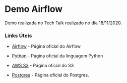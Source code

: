 # Demo Airflow

Demo realizada no Tech Talk realizado no dia 18/11/2020.

### Links Úteis


* [Airflow] - Página oficial do Airflow
* [Python] - Página oficial da linguagem Python
* [AWS S3] - Página oficial do S3.
* [Postgres] - Página oficial do Postgres.

   [Airflow]: <https://airflow.apache.org/>
   [Python]: <https://www.python.org/>
   [AWS S3]: <https://aws.amazon.com/pt/s3/>
   [Postgres]: <https://www.postgresql.org/>